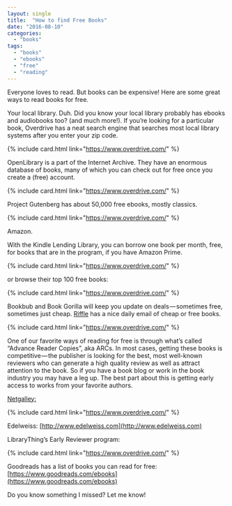 ```yaml
---
layout: single
title:  "How to find Free Books"
date: "2016-08-10"
categories: 
  - "books"
tags: 
  - "books"
  - "ebooks"
  - "free"
  - "reading"
---
```


Everyone loves to read. But books can be expensive! Here are some great ways to read books for free.

Your local library. Duh. Did you know your local library probably has ebooks and audiobooks too? (and much more!). If you’re looking for a particular book, Overdrive has a neat search engine that searches most local library systems after you enter your zip code.

{% include card.html link="https://www.overdrive.com/" %}

OpenLibrary is a part of the Internet Archive. They have an enormous database of books, many of which you can check out for free once you create a (free) account.

{% include card.html link="https://www.overdrive.com/" %}

Project Gutenberg has about 50,000 free ebooks, mostly classics.

{% include card.html link="https://www.overdrive.com/" %}

Amazon.

With the Kindle Lending Library, you can borrow one book per month, free, for books that are in the program, if you have Amazon Prime.

{% include card.html link="https://www.overdrive.com/" %}

or browse their top 100 free books:

{% include card.html link="https://www.overdrive.com/" %}

Bookbub and Book Gorilla will keep you update on deals — sometimes free, sometimes just cheap. [Riffle](https://www.rifflebooks.com/) has a nice daily email of cheap or free books.

{% include card.html link="https://www.overdrive.com/" %}

One of our favorite ways of reading for free is through what’s called “Advance Reader Copies”, aka ARCs. In most cases, getting these books is competitive — the publisher is looking for the best, most well-known reviewers who can generate a high quality review as well as attract attention to the book. So if you have a book blog or work in the book industry you may have a leg up. The best part about this is getting early access to works from your favorite authors.

[Netgalley:](http://www.netgalley.com)

{% include card.html link="https://www.overdrive.com/" %}

Edelweiss: [http://www.edelweiss.com](http://www.edelweiss.com)

LibraryThing’s Early Reviewer program:

{% include card.html link="https://www.overdrive.com/" %}

Goodreads has a list of books you can read for free: [https://www.goodreads.com/ebooks](https://www.goodreads.com/ebooks)

Do you know something I missed? Let me know!
